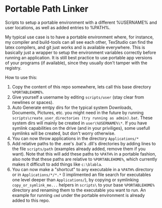 # Portable Path Linker
Scripts to setup a portable environment with a different %USERNAME% and user locations, as well as added entries to %PATH%. 

My typical use case is to have a portable environment where, for instance, my compiler and build-tools can all see each other, TexStudio can find the latex compilers, and git just works and is available everywhere. This is basically just a wrapper to setup the environment variables correctly before running an application. It is still best practice to use portable app versions of your programs (if available), since they usually don't tamper with the registry.

How to use this: 
1. Copy the content of this repo somewhere, lets call this base directory `%PORTABLEHOME%`.
2. Give yourself a username by editing `scripts/user` (stay clear from newlines or spaces).
3. Auto Generate emtpy dirs for the typical system Downloads, Documents, Pictures, etc. you might need in the future by running `scripts\create_user_directories (try running as admin).bat`. These system dirs will mainly be created in `user\%USERNAME%\*`. If you have symlink capabilities on the drive (and in your priviliges), some usefull symlinks will be created, but don't worry otherwise.
4. You can now throw applications in the directory `Applications/*` 
5. Add relative paths to the .exe's .bat's .dll's directories by adding lines to the file `scripts/path` (examples already added, remove them if you want). Note that this will add these paths to `%PATH%` in a portable fashion, also note that these paths are relative to `%PORTABLEHOME%`, which currently makes it difficult to add things like `c:\blabla`.
6. You can now make a "shortcut" to any executable in a `%PATH%` directory or in `Applications/*/*.*` (I implimented an file search for executables one level deeper than `Applications/`), by copying or symlinking `copy_or_symlink_me...` helpers in `scripts\` to your base `%PORTABLEHOME%` directory and renaming them to the executable you want to run. An example for running `cmd` under the portable environment is already added to this repo.

